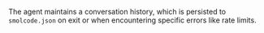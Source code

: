 The agent maintains a conversation history, which is persisted to `smolcode.json` on exit or when encountering specific errors like rate limits.